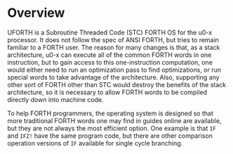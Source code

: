 # Overview

UFORTH is a Subroutine Threaded Code (STC) FORTH OS for the u0-x processor. It does not follow the spec of ANSI FORTH, but tries to remain familiar to a FORTH user. The reason for many changes is that, as a stack architecture, u0-x can execute all of the common FORTH words in one instruction, but to gain access to this one-instruction computation, one would either need to run an optimization pass to find optimizations, or run special words to take advantage of the architecture. Also, supporting any other sort of FORTH other than STC would destroy the benefits of the stack architecture, so it is necessary to allow FORTH words to be compiled directly down into machine code.

To help FORTH programmers, the operating system is designed so that more traditional FORTH words one may find in guides online are available, but they are not always the most efficient option. One example is that `IF` and `IFZ!` have the same program code, but there are other comparison operation versions of `IF` available for single cycle branching.
